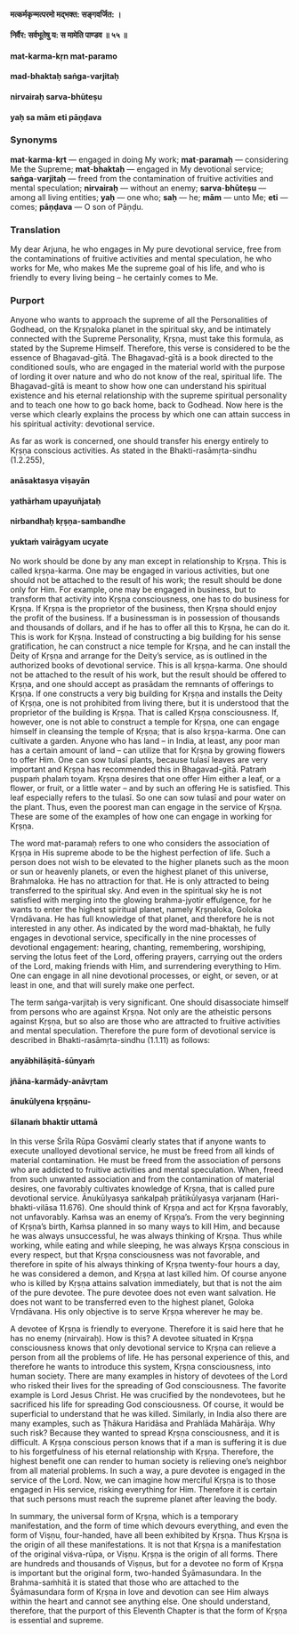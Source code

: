 #### मत्कर्मकृन्मत्परमो मद्भक्त: सङ्गवर्जित: ।
#### निर्वैर: सर्वभूतेषु य: स मामेति पाण्डव ॥ ५५ ॥

#### mat-karma-kṛn mat-paramo
#### mad-bhaktaḥ saṅga-varjitaḥ
#### nirvairaḥ sarva-bhūteṣu
#### yaḥ sa mām eti pāṇḍava

### Synonyms

**mat**-**karma**-**kṛt** — engaged in doing My work; **mat**-**paramaḥ** — considering Me the Supreme; **mat**-**bhaktaḥ** — engaged in My devotional service; **saṅga**-**varjitaḥ** — freed from the contamination of fruitive activities and mental speculation; **nirvairaḥ** — without an enemy; **sarva**-**bhūteṣu** — among all living entities; **yaḥ** — one who; **saḥ** — he; **mām** — unto Me; **eti** — comes; **pāṇḍava** — O son of Pāṇḍu.

### Translation

My dear Arjuna, he who engages in My pure devotional service, free from the contaminations of fruitive activities and mental speculation, he who works for Me, who makes Me the supreme goal of his life, and who is friendly to every living being – he certainly comes to Me.

### Purport

Anyone who wants to approach the supreme of all the Personalities of Godhead, on the Kṛṣṇaloka planet in the spiritual sky, and be intimately connected with the Supreme Personality, Kṛṣṇa, must take this formula, as stated by the Supreme Himself. Therefore, this verse is considered to be the essence of Bhagavad-gītā. The Bhagavad-gītā is a book directed to the conditioned souls, who are engaged in the material world with the purpose of lording it over nature and who do not know of the real, spiritual life. The Bhagavad-gītā is meant to show how one can understand his spiritual existence and his eternal relationship with the supreme spiritual personality and to teach one how to go back home, back to Godhead. Now here is the verse which clearly explains the process by which one can attain success in his spiritual activity: devotional service.

As far as work is concerned, one should transfer his energy entirely to Kṛṣṇa conscious activities. As stated in the Bhakti-rasāmṛta-sindhu (1.2.255),

#### anāsaktasya viṣayān
#### yathārham upayuñjataḥ
#### nirbandhaḥ kṛṣṇa-sambandhe
#### yuktaṁ vairāgyam ucyate

No work should be done by any man except in relationship to Kṛṣṇa. This is called kṛṣṇa-karma. One may be engaged in various activities, but one should not be attached to the result of his work; the result should be done only for Him. For example, one may be engaged in business, but to transform that activity into Kṛṣṇa consciousness, one has to do business for Kṛṣṇa. If Kṛṣṇa is the proprietor of the business, then Kṛṣṇa should enjoy the profit of the business. If a businessman is in possession of thousands and thousands of dollars, and if he has to offer all this to Kṛṣṇa, he can do it. This is work for Kṛṣṇa. Instead of constructing a big building for his sense gratification, he can construct a nice temple for Kṛṣṇa, and he can install the Deity of Kṛṣṇa and arrange for the Deity’s service, as is outlined in the authorized books of devotional service. This is all kṛṣṇa-karma. One should not be attached to the result of his work, but the result should be offered to Kṛṣṇa, and one should accept as prasādam the remnants of offerings to Kṛṣṇa. If one constructs a very big building for Kṛṣṇa and installs the Deity of Kṛṣṇa, one is not prohibited from living there, but it is understood that the proprietor of the building is Kṛṣṇa. That is called Kṛṣṇa consciousness. If, however, one is not able to construct a temple for Kṛṣṇa, one can engage himself in cleansing the temple of Kṛṣṇa; that is also kṛṣṇa-karma. One can cultivate a garden. Anyone who has land – in India, at least, any poor man has a certain amount of land – can utilize that for Kṛṣṇa by growing flowers to offer Him. One can sow tulasī plants, because tulasī leaves are very important and Kṛṣṇa has recommended this in Bhagavad-gītā. Patraṁ puṣpaṁ phalaṁ toyam. Kṛṣṇa desires that one offer Him either a leaf, or a flower, or fruit, or a little water – and by such an offering He is satisfied. This leaf especially refers to the tulasī. So one can sow tulasī and pour water on the plant. Thus, even the poorest man can engage in the service of Kṛṣṇa. These are some of the examples of how one can engage in working for Kṛṣṇa.

The word mat-paramaḥ refers to one who considers the association of Kṛṣṇa in His supreme abode to be the highest perfection of life. Such a person does not wish to be elevated to the higher planets such as the moon or sun or heavenly planets, or even the highest planet of this universe, Brahmaloka. He has no attraction for that. He is only attracted to being transferred to the spiritual sky. And even in the spiritual sky he is not satisfied with merging into the glowing brahma-jyotir effulgence, for he wants to enter the highest spiritual planet, namely Kṛṣṇaloka, Goloka Vṛndāvana. He has full knowledge of that planet, and therefore he is not interested in any other. As indicated by the word mad-bhaktaḥ, he fully engages in devotional service, specifically in the nine processes of devotional engagement: hearing, chanting, remembering, worshiping, serving the lotus feet of the Lord, offering prayers, carrying out the orders of the Lord, making friends with Him, and surrendering everything to Him. One can engage in all nine devotional processes, or eight, or seven, or at least in one, and that will surely make one perfect.

The term saṅga-varjitaḥ is very significant. One should disassociate himself from persons who are against Kṛṣṇa. Not only are the atheistic persons against Kṛṣṇa, but so also are those who are attracted to fruitive activities and mental speculation. Therefore the pure form of devotional service is described in Bhakti-rasāmṛta-sindhu (1.1.11) as follows:

#### anyābhilāṣitā-śūnyaṁ
#### jñāna-karmādy-anāvṛtam
#### ānukūlyena kṛṣṇānu-
#### śīlanaṁ bhaktir uttamā

In this verse Śrīla Rūpa Gosvāmī clearly states that if anyone wants to execute unalloyed devotional service, he must be freed from all kinds of material contamination. He must be freed from the association of persons who are addicted to fruitive activities and mental speculation. When, freed from such unwanted association and from the contamination of material desires, one favorably cultivates knowledge of Kṛṣṇa, that is called pure devotional service. Ānukūlyasya saṅkalpaḥ prātikūlyasya varjanam (Hari-bhakti-vilāsa 11.676). One should think of Kṛṣṇa and act for Kṛṣṇa favorably, not unfavorably. Kaṁsa was an enemy of Kṛṣṇa’s. From the very beginning of Kṛṣṇa’s birth, Kaṁsa planned in so many ways to kill Him, and because he was always unsuccessful, he was always thinking of Kṛṣṇa. Thus while working, while eating and while sleeping, he was always Kṛṣṇa conscious in every respect, but that Kṛṣṇa consciousness was not favorable, and therefore in spite of his always thinking of Kṛṣṇa twenty-four hours a day, he was considered a demon, and Kṛṣṇa at last killed him. Of course anyone who is killed by Kṛṣṇa attains salvation immediately, but that is not the aim of the pure devotee. The pure devotee does not even want salvation. He does not want to be transferred even to the highest planet, Goloka Vṛndāvana. His only objective is to serve Kṛṣṇa wherever he may be.

A devotee of Kṛṣṇa is friendly to everyone. Therefore it is said here that he has no enemy (nirvairaḥ). How is this? A devotee situated in Kṛṣṇa consciousness knows that only devotional service to Kṛṣṇa can relieve a person from all the problems of life. He has personal experience of this, and therefore he wants to introduce this system, Kṛṣṇa consciousness, into human society. There are many examples in history of devotees of the Lord who risked their lives for the spreading of God consciousness. The favorite example is Lord Jesus Christ. He was crucified by the nondevotees, but he sacrificed his life for spreading God consciousness. Of course, it would be superficial to understand that he was killed. Similarly, in India also there are many examples, such as Ṭhākura Haridāsa and Prahlāda Mahārāja. Why such risk? Because they wanted to spread Kṛṣṇa consciousness, and it is difficult. A Kṛṣṇa conscious person knows that if a man is suffering it is due to his forgetfulness of his eternal relationship with Kṛṣṇa. Therefore, the highest benefit one can render to human society is relieving one’s neighbor from all material problems. In such a way, a pure devotee is engaged in the service of the Lord. Now, we can imagine how merciful Kṛṣṇa is to those engaged in His service, risking everything for Him. Therefore it is certain that such persons must reach the supreme planet after leaving the body.

In summary, the universal form of Kṛṣṇa, which is a temporary manifestation, and the form of time which devours everything, and even the form of Viṣṇu, four-handed, have all been exhibited by Kṛṣṇa. Thus Kṛṣṇa is the origin of all these manifestations. It is not that Kṛṣṇa is a manifestation of the original viśva-rūpa, or Viṣṇu. Kṛṣṇa is the origin of all forms. There are hundreds and thousands of Viṣṇus, but for a devotee no form of Kṛṣṇa is important but the original form, two-handed Śyāmasundara. In the Brahma-saṁhitā it is stated that those who are attached to the Śyāmasundara form of Kṛṣṇa in love and devotion can see Him always within the heart and cannot see anything else. One should understand, therefore, that the purport of this Eleventh Chapter is that the form of Kṛṣṇa is essential and supreme.